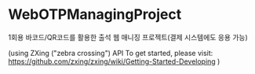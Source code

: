 # WebOTPManagingProject
1회용 바코드/QR코드를 활용한 출석 웹 매니징 프로젝트(결제 시스템에도 응용 가능)

(using ZXing ("zebra crossing") API
To get started, please visit: https://github.com/zxing/zxing/wiki/Getting-Started-Developing )
